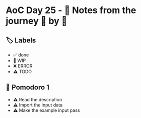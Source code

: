 # AoC Day 25 - 📝 Notes from the journey 🍅 by 🍅

## 🏷️ Labels

- ✅ done
- 🚧 WIP
- ❌ ERROR
- ⚠️ TODO

## 🍅 Pomodoro 1
- ⚠️ Read the description
- ⚠️ Import the input data
- ⚠️ Make the example input pass
